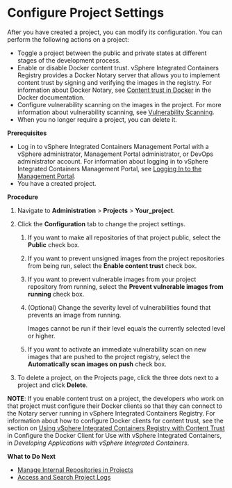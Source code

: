 # Configure Project Settings #

After you have created a project, you can modify its configuration. You can perform the following actions on a project: 

- Toggle a project between the public and private states at different stages of the development process.
- Enable or disable Docker content trust. vSphere Integrated Containers Registry provides a Docker Notary server that allows you to implement content trust by signing and verifying the images in the registry. For information about Docker Notary, see [Content trust in Docker](https://docs.docker.com/engine/security/trust/content_trust/) in the Docker documentation.
- Configure vulnerability scanning on the images in the project. For more information about vulnerability scanning, see  [Vulnerability Scanning](vulnerability_scanning.md).
- When you no longer require a project, you can delete it.

**Prerequisites**

- Log in to vSphere Integrated Containers Management Portal with a vSphere administrator, Management Portal administrator, or DevOps administrator account. For information about logging in to vSphere Integrated Containers Management Portal, see [Logging In to the Management Portal](logging_in_mp.md).
- You have a created project.

**Procedure**

1. Navigate to **Administration** > **Projects** > **Your_project**.
4. Click the **Configuration** tab to change the project settings.
	1. If you want to make all repositories of that project public, select the **Public** check box.
	2. If you want to prevent unsigned images from the project repositories from being run, select the **Enable content trust** check box.
	3. If you want to prevent vulnerable images from your project repository from running, select the **Prevent vulnerable images from running** check box.
	4. (Optional) Change the severity level of vulnerabilities found that prevents an image from running.
	
		Images cannot be run if their level equals the currently selected level or higher.
	5. If you want to activate an immediate vulnerability scan on new images that are pushed to the project registry, select the **Automatically scan images on push** check box.

5.  To delete a project, on the Projects page, click the three dots next to a project and click **Delete**.

**NOTE**: If you enable content trust on a project, the developers who work on that project must configure their Docker clients so that they can connect to the Notary server running in vSphere Integrated Containers Registry. For information about how to configure Docker clients for content trust, see the section on [Using vSphere Integrated Containers Registry with Content Trust](../vic_app_dev/configure_docker_client.md#notary) in Configure the Docker Client for Use with vSphere Integrated Containers, in *Developing Applications with vSphere Integrated Containers*.

**What to Do Next**

- [Manage Internal Repositories in Projects](manage_repository_registry.md)
- [Access and Search Project Logs](access_project_logs.md)
  



